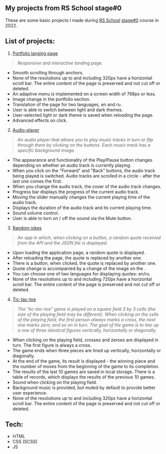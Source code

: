 ## My projects from RS School stage#0
These are some basic projects I made during [RS School](https://rollingscopes.com/) [stage#0](https://rs.school/js-stage0/) course in 2022.


## List of projects:
1. [Portfolio langing page](https://antiqqt.github.io/Stage0/portfolio/)
> *Responsive and interactive landing page.*
- Smooth scrolling through anchors.
- None of the resolutions up to and including 320px have a horizontal scroll bar. The entire content of the page is preserved and not cut off or deleted.
- An adaptive menu is implemented on a screen width of 768px or less.
- Image change in the portfolio section.
- Translation of the page for two languages, en and ru.
- User is able to switch between light and dark themes.
- User-selected light or dark theme is saved when reloading the page.
- Advanced effects on click.

2. [Audio-player](https://antiqqt.github.io/Stage0/audio-player/)
> *An audio player that allows you to play music tracks in turn or flip through them by clicking on the buttons. Each music track has a specific background image.*
- The appearance and functionality of the Play/Pause button changes depending on whether an audio track is currently playing.
- When you click on the "Forward" and "Back" buttons, the audio track being played is switched. Audio tracks are scrolled in a circle - after the last one comes the first.
- When you change the audio track, the cover of the audio track changes.
- Progress bar displays the progress of the current audio track. 
- Moving the slider manually changes the current playing time of the audio track.
- Displays the duration of the audio track and its current playing time.
- Sound volume control.
- User is able to turn on / off the sound via the Mute button.

3. [Random jokes](https://antiqqt.github.io/Stage0/random-jokes/)
> *An app in which, when clicking on a button, a random quote received from the API and the JSON file is displayed.*
- Upon loading the application page, a random quote is displayed.
- After reloading the page, the quote is replaced by another one.
- There is a button, when clicked, the quote is replaced by another one.
- Quote change is accompanied by a change of the image on the .
- You can choose one of two languages for displaying quotes: en/ru.
- None of the resolutions up to and including 720px have a horizontal scroll bar. The entire content of the page is preserved and not cut off or deleted.

4. [Tic-tac-toe](https://antiqqt.github.io/Stage0/tic-tac-toe/)
> *The "tic-tac-toe" game is played on a square field 3 by 3 cells (the size of the playing field may be different). When clicking on the cells of the playing field, the first person always marks a cross, the next one marks zero, and so on in turn. The goal of the game is to line up a row of three identical figures vertically, horizontally or diagonally.*
- When clicking on the playing field, crosses and zeroes are displayed in turn. The first figure is always a cross.
- The game ends when three pieces are lined up vertically, horizontally or diagonally.
- At the end of the game, its result is displayed - the winning piece and the number of moves from the beginning of the game to its completion.
- The results of the last 10 games are saved in local storage. There is a table of records, which displays the results of the previous 10 games.
- Sound when clicking on the playing field.
- Background music is provided, but muted by default to provide better user experience.
- None of the resolutions up to and including 320px have a horizontal scroll bar. The entire content of the page is preserved and not cut off or deleted.


## Tech:
* HTML
* CSS (SCSS)
* JS
